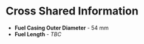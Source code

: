 # Cross Shared Information

* **Fuel Casing Outer Diameter**    -    54 mm
* **Fuel Length**                   -    *TBC*